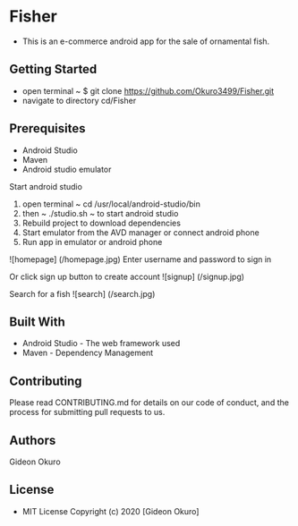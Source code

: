 # Fisher
* This is an e-commerce android app for the sale of ornamental fish.

## Getting Started
* open terminal ~ $ git clone https://github.com/Okuro3499/Fisher.git
* navigate to directory cd/Fisher

## Prerequisites
* Android Studio
* Maven
* Android studio emulator

Start android studio
1. open terminal ~ cd /usr/local/android-studio/bin
1. then ~ ./studio.sh ~ to start android studio 
1. Rebuild project to download dependencies
1. Start emulator from the AVD manager or connect android phone
1. Run app in emulator or android phone

![homepage] (/homepage.jpg) 
Enter username and password to sign in 

Or click sign up button to create account
![signup] (/signup.jpg)

Search for a fish 
![search] (/search.jpg)

## Built With
* Android Studio - The web framework used
* Maven - Dependency Management

## Contributing
Please read CONTRIBUTING.md for details on our code of conduct, and the process for submitting pull requests to us.

## Authors
Gideon Okuro

## License
* MIT License Copyright (c) 2020 [Gideon Okuro]